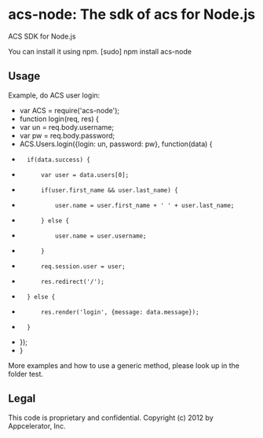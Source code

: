 acs-node: The sdk of acs for Node.js
==================

ACS SDK for Node.js

You can install it using npm.
    [sudo] npm install acs-node
    
Usage
-----

Example, do ACS user login:

- var ACS = require('acs-node');
- function login(req, res) {
-	var un = req.body.username;
-	var pw = req.body.password;
-	ACS.Users.login({login: un, password: pw}, function(data) {
-		if(data.success) {
-			var user = data.users[0];
-			if(user.first_name && user.last_name) {
-				user.name = user.first_name + ' ' + user.last_name;
-			} else {
-				user.name = user.username;
-			}
-			req.session.user = user;
-			res.redirect('/');
-		} else {
-			res.render('login', {message: data.message});
-		}
-	});
- }

More examples and how to use a generic method, please look up in the folder test.


Legal
------
This code is proprietary and confidential. 
Copyright (c) 2012 by Appcelerator, Inc.

